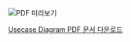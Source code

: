 ![PDF 미리보기](https://github.com/user-attachments/assets/0f0b4c64-7097-4ecf-8e81-a52f78957dad)

[Usecase Diagram PDF 문서 다운로드](https://github.com/user-attachments/files/20264059/assign2_usecase_diagram.pdf)

